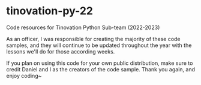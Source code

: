 # tinovation-py-22

Code resources for Tinovation Python Sub-team (2022-2023)


As an officer, I was responsible for creating the majority of these code samples, and they will continue to be updated throughout the year with the lessons we'll do for those according weeks. 

If you plan on using this code for your own public distribution, make sure to credit Daniel and I as the creators of the code sample. Thank you again, and enjoy coding~
